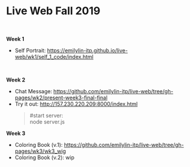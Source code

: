 # Live Web Fall 2019

<br>

**Week 1**<br>
  * Self Portrait: https://emilylin-itp.github.io/live-web/wk1/self_1_code/index.html
<br>

**Week 2**<br>
  * Chat Message: https://github.com/emilylin-itp/live-web/tree/gh-pages/wk2/present-week3-final-final
  * Try it out: http://157.230.220.209:8000/index.html
    > #start server: <br> 
    > node server.js <br> 

**Week 3**<br>
  * Coloring Book (v.1): https://github.com/emilylin-itp/live-web/tree/gh-pages/wk3/wk3_wig <br>
  * Coloring Book (v.2): wip

